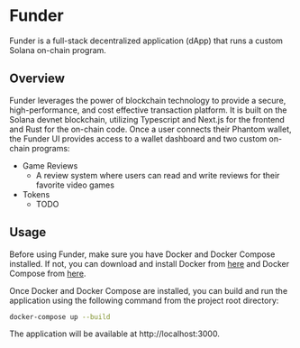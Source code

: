 # Funder

Funder is a full-stack decentralized application (dApp) that runs a custom Solana on-chain program. 

## Overview

Funder leverages the power of blockchain technology to provide a secure, high-performance, and cost effective transaction platform. It is built on the Solana devnet blockchain, utilizing Typescript and Next.js for the frontend and Rust for the on-chain code. Once a user connects their Phantom wallet, the Funder UI provides access to a wallet dashboard and two custom on-chain programs:

* Game Reviews
    * A review system where users can read and write reviews for their favorite video games
* Tokens
    * TODO

## Usage

Before using Funder, make sure you have Docker and Docker Compose installed. If not, you can download and install Docker from [here](https://docs.docker.com/get-docker/) and Docker Compose from [here](https://docs.docker.com/compose/install/).

Once Docker and Docker Compose are installed, you can build and run the application using the following command from the project root directory:

```zsh
docker-compose up --build
``` 

The application will be available at http://localhost:3000.


